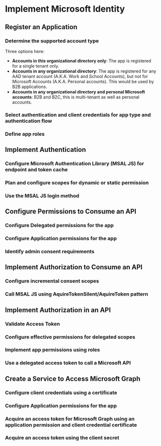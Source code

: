# Implement Microsoft Identity

## Register an Application

### Determine the supported account type

Three options here:

- **Accounts in this organizational directory only**: The app is registered for a single tenant only.
- **Accounts in any organizational directory**: The app is registered for any AAD tenant account (A.K.A. Work and School Accounts), but not for Microsoft Accounts (A.K.A. Personal accounts). This would be used by B2B applications.
- **Accounts in any organizational directory and personal Microsoft accounts**: B2B and B2C, this is multi-tenant as well as personal accounts.

### Select authentication and client credentials for app type and authentication flow



### Define app roles



## Implement Authentication

### Configure Microsoft Authentication Library (MSAL JS) for endpoint and token cache
### Plan and configure scopes for dynamic or static permission
### Use the MSAL JS login method


## Configure Permissions to Consume an API

### Configure Delegated permissions for the app
### Configure Application permissions for the app
### Identify admin consent requirements


## Implement Authorization to Consume an API

### Configure incremental consent scopes
### Call MSAL JS using AquireTokenSilent/AquireToken pattern


## Implement Authorization in an API

### Validate Access Token
### Configure effective permissions for delegated scopes
### Implement app permissions using roles
### Use a delegated access token to call a Microsoft API


## Create a Service to Access Microsoft Graph

### Configure client credentials using a certificate
### Configure Application permissions for the app
### Acquire an access token for Microsoft Graph using an application permission and client credential certificate
### Acquire an access token using the client secret

